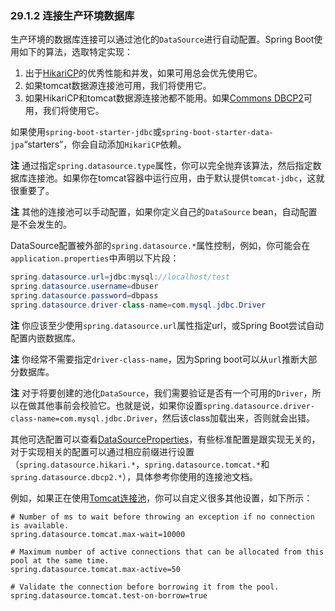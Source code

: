 ### 29.1.2 连接生产环境数据库

生产环境的数据库连接可以通过池化的`DataSource`进行自动配置。Spring Boot使用如下的算法，选取特定实现：

1. 出于[HikariCP](https://github.com/brettwooldridge/HikariCP)的优秀性能和并发，如果可用总会优先使用它。
2. 如果tomcat数据源连接池可用，我们将使用它。
3. 如果HikariCP和tomcat数据源连接池都不能用。如果[Commons DBCP2](https://commons.apache.org/proper/commons-dbcp/)可用，我们将使用它。

如果使用`spring-boot-starter-jdbc`或`spring-boot-starter-data-jpa`“starters”，你会自动添加`HikariCP`依赖。

**注** 通过指定`spring.datasource.type`属性，你可以完全抛弃该算法，然后指定数据库连接池。如果你在tomcat容器中运行应用，由于默认提供`tomcat-jdbc`，这就很重要了。

**注** 其他的连接池可以手动配置，如果你定义自己的`DataSource` bean，自动配置是不会发生的。

DataSource配置被外部的`spring.datasource.*`属性控制，例如，你可能会在`application.properties`中声明以下片段：
```java
spring.datasource.url=jdbc:mysql://localhost/test
spring.datasource.username=dbuser
spring.datasource.password=dbpass
spring.datasource.driver-class-name=com.mysql.jdbc.Driver
```
**注** 你应该至少使用`spring.datasource.url`属性指定url，或Spring Boot尝试自动配置内嵌数据库。

**注** 你经常不需要指定`driver-class-name`，因为Spring boot可以从`url`推断大部分数据库。

**注** 对于将要创建的池化`DataSource`，我们需要验证是否有一个可用的`Driver`，所以在做其他事前会校验它。也就是说，如果你设置`spring.datasource.driver-class-name=com.mysql.jdbc.Driver`，然后该class加载出来，否则就会出错。

其他可选配置可以查看[DataSourceProperties](https://github.com/spring-projects/spring-boot/tree/v2.0.0.RELEASE/spring-boot-project/spring-boot-autoconfigure/src/main/java/org/springframework/boot/autoconfigure/jdbc/DataSourceProperties.java)，有些标准配置是跟实现无关的，对于实现相关的配置可以通过相应前缀进行设置（`spring.datasource.hikari.*`，`spring.datasource.tomcat.*`和`spring.datasource.dbcp2.*`），具体参考你使用的连接池文档。

例如，如果正在使用[Tomcat连接池](https://tomcat.apache.org/tomcat-8.0-doc/jdbc-pool.html#Common_Attributes)，你可以自定义很多其他设置，如下所示：
```properties
# Number of ms to wait before throwing an exception if no connection is available.
spring.datasource.tomcat.max-wait=10000

# Maximum number of active connections that can be allocated from this pool at the same time.
spring.datasource.tomcat.max-active=50

# Validate the connection before borrowing it from the pool.
spring.datasource.tomcat.test-on-borrow=true
```
